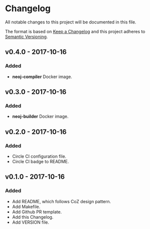 # Changelog

All notable changes to this project will be documented in this file.

The format is based on [Keep a Changelog](http://keepachangelog.com/en/1.0.0/) and this
project adheres to [Semantic Versioning](http://semver.org/spec/v2.0.0.html).

## v0.4.0 - 2017-10-16

### Added

- **neoj-compiler** Docker image.

## v0.3.0 - 2017-10-16

### Added

- **neoj-builder** Docker image.

## v0.2.0 - 2017-10-16

### Added

- Circle CI configuration file.
- Circle CI badge to README.

## v0.1.0 - 2017-10-16

### Added

- Add README, which follows CoZ design pattern.
- Add Makefile.
- Add Github PR template.
- Add this Changelog.
- Add VERSION file.